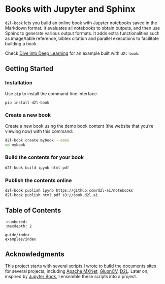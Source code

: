 # Books with Jupyter and Sphinx

`d2l-book` lets you build an online book with Jupyter notebooks saved in the
Markdown format. It evaluates all notebooks to obtain outputs, and then use
Sphinx to generate various output formats. It adds extra functionalities such as
image/table reference, bibtex citation and parallel executions to facilitate
building a book.

Check [Dive into Deep Learning](https://d2l.ai/) for an example built with
`d2l-book`.


## Getting Started

### Installation

Use `pip` to install the command-line interface.

```sh
pip install d2l-book
```


### Create a new book

Create a new book using the demo book content (the website that you’re viewing now) with this command:

```sh
d2l-book create mybook --demo
cd mybook
```


### Build the contents for your book

```sh
d2l-book build ipynb html pdf
```


### Publish the contents online

```sh
d2l-book publish ipynb https://github.com/d2l-ai/notebooks
d2l-book publish html pdf s3://book.d2l.ai
```


## Table of Contents

```toc
:numbered:
:maxdepth: 2

guide/index
examples/index
```


## Acknowledgments

This project starts with several scripts I wrote to build the documents sites for
several projects, including [Apache MXNet](http://mxnet.io),
[GluonCV](http://gluon-cv.mxnet.io),  [D2L](http://d2l.ai). Later on, inspired
by [Jupyter Book](https://jupyter.org/jupyter-book), I ensemble these scripts
into a project.
